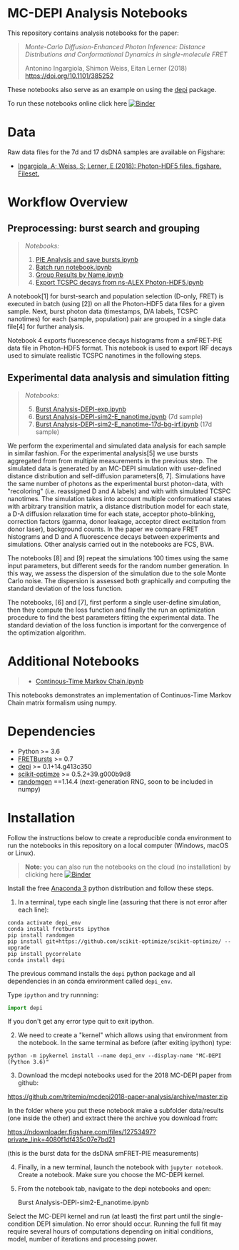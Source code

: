 # MC-DEPI Analysis Notebooks

This repository contains analysis notebooks for the paper:

> *Monte-Carlo Diffusion-Enhanced Photon Inference:*
> *Distance Distributions and Conformational Dynamics in single-molecule FRET*
>
> Antonino Ingargiola, Shimon Weiss, Eitan Lerner (2018) https://doi.org/10.1101/385252

These notebooks also serve as an example on using the [depi](https://github.com/opensmfs/depi) package.

To run these notebooks online click here [![Binder](https://mybinder.org/badge.svg)](https://mybinder.org/v2/gh/tritemio/mcdepi2018-paper-analysis/master)

# Data
Raw data files for the 7d and 17 dsDNA samples are available on Figshare:

- [Ingargiola, A; Weiss, S; Lerner, E (2018): Photon-HDF5 files. figshare. Fileset.](https://doi.org/10.6084/m9.figshare.6931271)

# Workflow Overview

## Preprocessing: burst search and grouping
> *Notebooks:*
> 1. [PIE Analysis and save bursts.ipynb](https://nbviewer.jupyter.org/github/tritemio/mcdepi2018-paper-analysis/blob/master/PIE%20Analysis%20and%20save%20bursts.ipynb)
> 2. [Batch run notebook.ipynb
](https://nbviewer.jupyter.org/github/tritemio/mcdepi2018-paper-analysis/blob/master/Batch%20run%20notebook.ipynb)
> 3. [Group Results by Name.ipynb ](https://nbviewer.jupyter.org/github/tritemio/mcdepi2018-paper-analysis/blob/master/Group%20Results%20by%20Name.ipynb)
> 4. [Export TCSPC decays from ns-ALEX Photon-HDF5.ipynb](https://nbviewer.jupyter.org/github/tritemio/mcdepi2018-paper-analysis/blob/master/Export%20TCSPC%20decays%20from%20ns-ALEX%20Photon-HDF5.ipynb)

A notebook[1] for burst-search and population selection (D-only, FRET)
is executed in batch (using [2]) on all the Photon-HDF5 data files for a given sample.
Next, burst photon data (timestamps, D/A labels, TCSPC nanotimes) for each (sample, population) pair
are grouped in a single data file[4] for further analysis.

Notebook 4 exports fluorescence decays histograms from a smFRET-PIE data file in Photon-HDF5 format.
This notebook is used to export IRF decays used to simulate realistic TCSPC nanotimes in the following steps.

## Experimental data analysis and simulation fitting
> *Notebooks:*
>
> 5. [Burst Analysis-DEPI-exp.ipynb](https://nbviewer.jupyter.org/github/tritemio/mcdepi2018-paper-analysis/blob/master/Burst%20Analysis-DEPI-exp.ipynb)
> 6. [Burst Analysis-DEPI-sim2-E_nanotime.ipynb](https://nbviewer.jupyter.org/github/tritemio/mcdepi2018-paper-analysis/blob/master/Burst%20Analysis-DEPI-sim2-E_nanotime.ipynb) (7d sample)
> 7. [Burst Analysis-DEPI-sim2-E_nanotime-17d-bg-irf.ipynb](https://nbviewer.jupyter.org/github/tritemio/mcdepi2018-paper-analysis/blob/master/Burst%20Analysis-DEPI-sim2-E_nanotime-17d-bg-irf.ipynb) (17d sample)

We perform the experimental and simulated data analysis for each sample in similar fashion.
For the experimental analysis[5] we use bursts aggregated from from multiple measurements in the previous step.
The simulated data is generated by an MC-DEPI simulation with user-defined distance distribution and self-diffusion
parameters[6, 7]. Simulations have the same number of photons as the experimental burst photon-data, with "recoloring"
(i.e. reassigned D and A labels) and with with simulated TCSPC nanotimes. The simulation takes into
account multiple conformational states with arbitrary transition matrix, a distance distribution model for each state,
a D-A diffusion relaxation time for each state, acceptor photo-blinking, correction factors (gamma, donor leakage,
acceptor direct excitation from donor laser), background counts.
In the paper we compare FRET histograms and D and A fluorescence decays between experiments and simulations.
Other analysis carried out in the notebooks are FCS, BVA.

The notebooks [8] and [9] repeat the simulations 100 times using the same input parameters, but different seeds
for the random number generation. In this way, we assess the dispersion of the simulation due to the sole
Monte Carlo noise. The dispersion is assessed both graphically and computing the standard deviation of the
loss function.

The notebooks, [6] and [7], first perform a single user-define simulation, then they compute the loss function
and finally the run an optimization procedure to find the best parameters fitting the experimental data.
The standard deviation of the loss function is important for the convergence of the optimization algorithm.

# Additional Notebooks
> - [Continous-Time Markov Chain.ipynb](https://nbviewer.jupyter.org/github/tritemio/mcdepi2018-paper-analysis/blob/master/Continous-Time%20Markov%20Chain.ipynb)

This notebooks demonstrates an implementation of Continuos-Time Markov Chain matrix formalism using numpy.

# Dependencies

- Python >= 3.6
- [FRETBursts](https://fretbursts.readthedocs.io) >= 0.7
- [depi](https://github.com/opensmfs/depi) >= 0.1+14.g413c350
- [scikit-optimze](https://scikit-optimize.github.io/) >= 0.5.2+39.g000b9d8
- [randomgen](https://bashtage.github.io/randomgen/) ==1.14.4 (next-generation RNG, soon to be included in numpy)

# Installation

Follow the instructions below to create a reproducible conda environment to run the notebooks in this repository
on a local computer (Windows, macOS or Linux).

> **Note:** you can also run the notebooks on the cloud (no installation) by clicking here [![Binder](https://mybinder.org/badge.svg)](https://mybinder.org/v2/gh/tritemio/mcdepi2018-paper-analysis/master)

Install the free [Anaconda 3](https://www.anaconda.com/) python distribution and follow these steps.

1) In a terminal, type each single line (assuring that there is not error after each line):

```
conda activate depi_env
conda install fretbursts ipython
pip install randomgen
pip install git+https://github.com/scikit-optimize/scikit-optimize/ --upgrade
pip install pycorrelate
conda install depi
```

The previous command installs the `depi` python package and all dependencies in an conda environment called `depi_env`.

Type `ipython` and try runnning:

```python
import depi
```

If you don't get any error type quit to exit ipython.

2) We need to create a "kernel" which allows using that environment from the notebook.
   In the same terminal as before (after exiting ipython) type:

```
python -m ipykernel install --name depi_env --display-name "MC-DEPI (Python 3.6)"
```

3) Download the mcdepi notebooks used for the 2018 MC-DEPI paper from github:

https://github.com/tritemio/mcdepi2018-paper-analysis/archive/master.zip

In the folder where you put these notebook make a subfolder data/results
(one inside the other) and extract there the archive you download from:

https://ndownloader.figshare.com/files/12753497?private_link=4080f1df435c07e7bd21

(this is the burst data for the dsDNA smFRET-PIE measurements)

4) Finally, in a new terminal, launch the notebook with `jupyter notebook`. Create a notebook. Make sure you choose the MC-DEPI kernel.

5) From the notebook tab, navigate to the depi notebooks and open:

     Burst Analysis-DEPI-sim2-E_nanotime.ipynb

Select the MC-DEPI kernel and run (at least) the first part until the single-condition DEPI simulation. No error should occur.
Running the full fit may require several hours of computations depending on initial conditions, model, number of iterations and
processing power.
